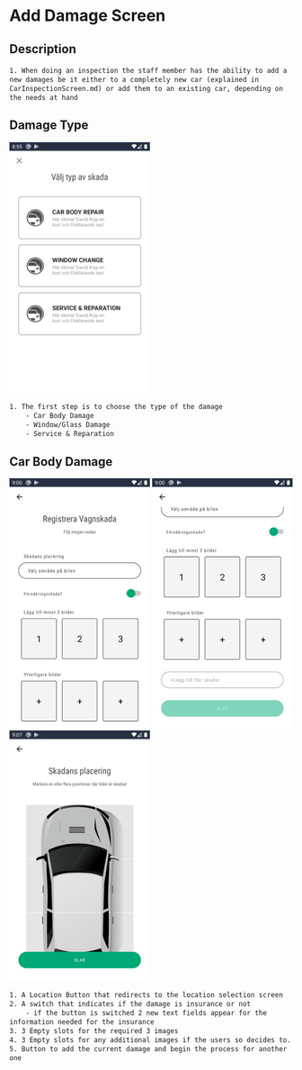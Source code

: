 # Add Damage Screen

## Description

    1. When doing an inspection the staff member has the ability to add a new damages be it either to a completely new car (explained in CarInspectionScreen.md) or add them to an existing car, depending on the needs at hand

## Damage Type

<img src="../assets/staff-add-damage.png" width="250px" />

    1. The first step is to choose the type of the damage
        - Car Body Damage
        - Window/Glass Damage
        - Service & Reparation

## Car Body Damage

<div>
<img src="../assets/staff-add-body-damage_1.png" width="250px" style="display: inline-block" />
<img src="../assets/staff-add-body-damage_2.png"   width="250px"  style="display: inline-block" />
<img src="../assets/staff-selection-location.png" width="250px" style="display: inline-block" />
</div>

    1. A Location Button that redirects to the location selection screen
    2. A switch that indicates if the damage is insurance or not
        - if the button is switched 2 new text fields appear for the information needed for the insurance
    3. 3 Empty slots for the required 3 images
    4. 3 Empty slots for any additional images if the users so decides to.
    5. Button to add the current damage and begin the process for another one